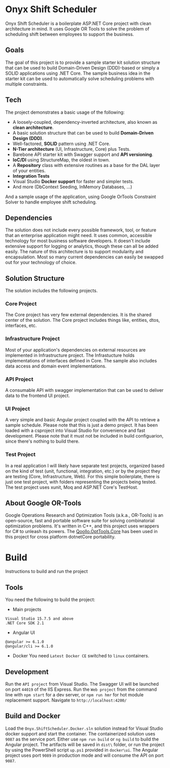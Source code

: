 # Onyx Shift Scheduler
Onyx Shift Scheduler is a boilerplate ASP.NET Core project with clean architecture in mind. 
It uses Google OR Tools to solve the problem of scheduling shift between employees to support the business.

## Goals
The goal of this project is to provide a sample starter kit solution structure that can be used to build Domain-Driven Design (DDD)-based or simply a SOLID applications using .NET Core. 
The sample business idea in the starter kit can be used to automatically solve scheduling problems with multiple constraints.

## Tech
The project demonstrates a basic usage of the following:
- A loosely-coupled, dependency-inverted architecture, also known as **clean architecture**.
- A basic solution structure that can be used to build **Domain-Driven Design (DDD)**.
- Well-factored, **SOLID** pattern using .NET Core.
- **N-Tier architecture** (UI, Infrastructure, Core) plus Tests.
- Barebone API starter kit with Swagger support and **API versioning**.
- **IoC/DI** using StructureMap, the oldest in town.
- A **Repository** class with extensive routines as a base for the DAL layer of your entities.
- **Integration Tests**
- Visual Studio **Docker support** for faster and simpler tests.
- And more (DbContext Seeding, InMemory Databases, ...)

And a sample usage of the application, using Google OrTools Constraint Solver to handle employee shift scheduling. 

## Dependencies
The solution does not include every possible framework, tool, or feature that an enterprise application might need. It uses common, accessible technology for most business software developers. It doesn't include extensive support for logging or analytics, though these can all be added easily. The nature of this architecture is to support modularity and encapsulation. Most so many current dependencies can easily be swapped out for your technology of choice.

## Solution Structure
The solution includes the following projects.

### Core Project
The Core project has very few external dependencies. It is the shared center of the solution. The Core project includes things like, entities, dtos, interfaces, etc.

### Infrastructure Project
Most of your application's dependencies on external resources are implemented in Infrastructure project. The Infrastucture holds implementations of interfaces defined in Core. The sample also includes data access and domain event implementations.

### API Project
A consumable API with swagger implementation that can be used to deliver data to the frontend UI project. 

### UI Project
A very simple and basic Angular project coupled with the API to retrieve a sample schedule. Please note that this is just a demo project. It has been loaded with a csproject into Visual Studio for convenience and fast development. Please note that it must not be included in build configuarion, since there's nothing to build there. 

### Test Project
In a real application I will likely have separate test projects, organized based on the kind of test (unit, functional, integration, etc.) or by the project they are testing (Core, Infrastructure, Web). 
For this simple boilerplate, there is just one test project, with folders representing the projects being tested. The test project uses xunit, Moq and ASP.NET Core's TestHost.

## About Google OR-Tools

Google Operations Research and Optimization Tools (a.k.a., OR-Tools) is an open-source, fast and portable software suite for solving combinatorial optimization problems. It's written in C++, and this project uses wrappers for C# to unleash its powers.
The [Qoollo.OptTools.Core](https://www.nuget.org/packages/Qoollo.OptTools.Core/) has been used in this project for cross platform dotnetCore portability.

# Build
Instructions to build and run the project

## Tools
You need the following to build the project: 

- Main projects
```
Visual Studio 15.7.5 and above
.NET Core SDK 2.1
```

- Angular UI
```
@angular >= 6.1.0
@angular/cli >= 6.1.0
```

- Docker
You need `Latest Docker CE` switched to `linux` containers.

## Development

Run the `API project` from Visual Studio. The Swagger UI will be launched on port `44019` of the IIS Express.
Run the `Web project` from the command line with `npm start` for a dev server, or `npm run hmr` for hot module replacement support. Navigate to `http://localhost:4200/`

## Build and Docker

Load the `Onyx.ShiftScheduler.Docker.sln` solution instead for Visual Studio docker support and start the container. The containerized solution uses `9087` as the service port.
Either use `npm run build` or `ng build` to build the Angular project. The artifacts will be saved in `dist\` folder, or run the project by using the PowerShell script `up.ps1` provided in `docker\ui`.
The Angular project uses port `9089` in production mode and will consume the API on port `9087`.
